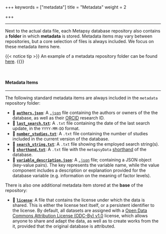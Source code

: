 +++
keywords = ["metadata"]
title = "Metadata"
weight = 2

+++
***

Next to the actual data file, each Metapsy database repository also contains a **folder** in which **metadata** is stored. Metadata items may vary between repositories, but a core selection of files is always included. We focus on these metadata items here.

{{< notice tip >}} An example of a metadata repository folder can be found [here](https://github.com/metapsy-project/data-template/tree/master/metadata). {{</notice>}}

<br>

#### Metadata Items

***

The following standard metadata items are always included in the `metadata` repository folder:

* 📄 [**`authors.json`**](https://github.com/metapsy-project/data-template/blob/master/metadata/authors.json): A [`.json`](https://www.json.org/json-en.html) file containing the authors or owners of the the database, as well as their [ORCID](https://orcid.org/) research ID.
* 📄 [**`last_search.txt`**](https://github.com/metapsy-project/data-template/blob/master/metadata/last_search.txt): A `.txt` file containing the date of the last search update, in the `YYYY-MM-DD` format.
* 📄 [**`number_studies.txt`**](https://github.com/metapsy-project/data-template/blob/master/metadata/number_studies.txt): A `.txt` file containing the number of studies included in the current version of the database.
* 📄 [**`search_string.txt`**](https://github.com/metapsy-project/data-template/blob/master/metadata/search_string.txt): A `.txt` file showing the employed search string(s).
* 📄 [**`shorthand.txt`**](https://github.com/metapsy-project/data-template/blob/master/metadata/shorthand.txt): A `.txt` file with the `metapsyData` [shorthand](https://docs.metapsy.org/databases/#shorthand) of the database.
* 📄 [**`variable_description.json`**](https://github.com/metapsy-project/data-template/blob/master/metadata/variable_description.json): A [`.json`](https://www.json.org/json-en.html) file; containing a JSON object (key-value pairs). The key represents the variable name, while the value component includes a description or explanation provided for the database variable (e.g. information on the meaning of factor levels).

There is also one additional metadata item stored at the **base** of the repository:

* 📄 [**`license`**](https://github.com/metapsy-project/data-template/blob/master/license): A file that contains the license under which the data is shared. This is either the license text itself, or a persistent identifier to the license. By default, all datasets are assigned with a [Open Data Commons Attribution License (ODC-By) v1.0](https://opendatacommons.org/licenses/by/1-0/) license, which allows anyone to share and adapt the data, as well as to create works from the it, provided that the original database is attributed.
   
<br></br>